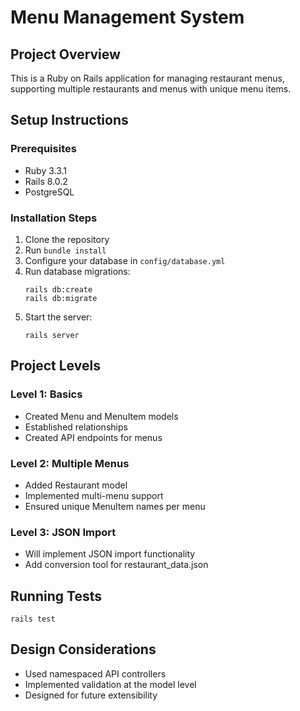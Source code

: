 # Menu Management System

## Project Overview
This is a Ruby on Rails application for managing restaurant menus, supporting multiple restaurants and menus with unique menu items.

## Setup Instructions

### Prerequisites
- Ruby 3.3.1
- Rails 8.0.2
- PostgreSQL

### Installation Steps
1. Clone the repository
2. Run `bundle install`
3. Configure your database in `config/database.yml`
4. Run database migrations:
   ```
   rails db:create
   rails db:migrate
   ```
5. Start the server:
   ```
   rails server
   ```

## Project Levels

### Level 1: Basics
- Created Menu and MenuItem models
- Established relationships
- Created API endpoints for menus

### Level 2: Multiple Menus
- Added Restaurant model
- Implemented multi-menu support
- Ensured unique MenuItem names per menu

### Level 3: JSON Import
- Will implement JSON import functionality
- Add conversion tool for restaurant_data.json

## Running Tests
```
rails test
```

## Design Considerations
- Used namespaced API controllers
- Implemented validation at the model level
- Designed for future extensibility